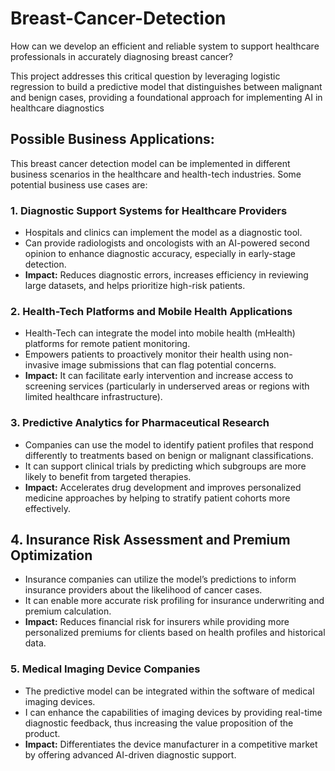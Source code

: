 # Breast-Cancer-Detection
How can we develop an efficient and reliable system to support healthcare professionals in accurately diagnosing breast cancer?

This project addresses this critical question by leveraging logistic regression to build a predictive model that distinguishes between malignant and benign cases, providing a foundational approach for implementing AI in healthcare diagnostics

## Possible Business Applications: 
This breast cancer detection model can be implemented in different business scenarios in the healthcare and health-tech industries. 
Some potential business use cases are:

### 1. Diagnostic Support Systems for Healthcare Providers

- Hospitals and clinics can implement the model as a diagnostic tool.
- Can provide radiologists and oncologists with an AI-powered second opinion to enhance diagnostic accuracy, especially in early-stage detection.
- **Impact:** Reduces diagnostic errors, increases efficiency in reviewing large datasets, and helps prioritize high-risk patients.
    
### 2. Health-Tech Platforms and Mobile Health Applications

- Health-Tech can integrate the model into mobile health (mHealth) platforms for remote patient monitoring.
- Empowers patients to proactively monitor their health using non-invasive image submissions that can flag potential concerns.
- **Impact:** It can facilitate early intervention and increase access to screening services (particularly in underserved areas or regions with limited healthcare infrastructure).

### 3. Predictive Analytics for Pharmaceutical Research

- Companies can use the model to identify patient profiles that respond differently to treatments based on benign or malignant classifications.
- It can support clinical trials by predicting which subgroups are more likely to benefit from targeted therapies.
- **Impact:** Accelerates drug development and improves personalized medicine approaches by helping to stratify patient cohorts more effectively.

## 4. Insurance Risk Assessment and Premium Optimization

- Insurance companies can utilize the model’s predictions to inform insurance providers about the likelihood of cancer cases.
- It can enable more accurate risk profiling for insurance underwriting and premium calculation.
- **Impact:** Reduces financial risk for insurers while providing more personalized premiums for clients based on health profiles and historical data.

### 5. Medical Imaging Device Companies

- The predictive model can be integrated within the software of medical imaging devices.
- I can enhance the capabilities of imaging devices by providing real-time diagnostic feedback, thus increasing the value proposition of the product.
- **Impact:** Differentiates the device manufacturer in a competitive market by offering advanced AI-driven diagnostic support.

